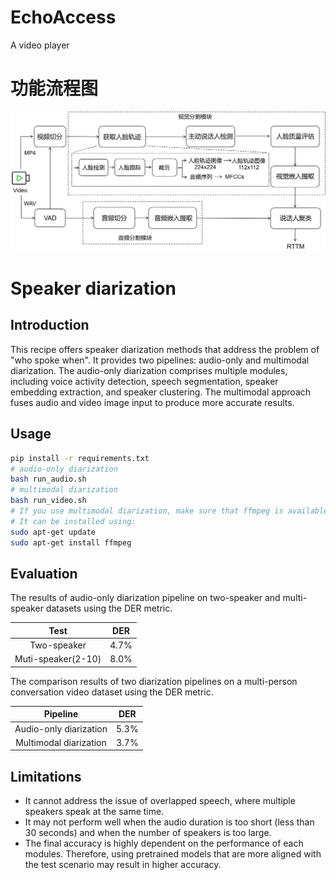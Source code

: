 # EchoAccess
A video player

# 功能流程图

![流程图](./img/1.png)

# Speaker diarization

## Introduction

This recipe offers speaker diarization methods that address the problem of "who spoke when". It provides two pipelines: audio-only and multimodal diarization. The audio-only diarization comprises multiple modules, including voice activity detection, speech segmentation, speaker embedding extraction, and speaker clustering. The multimodal approach fuses audio and video image input to produce more accurate results.

## Usage

``` sh
pip install -r requirements.txt
# audio-only diarization
bash run_audio.sh
# multimodal diarization
bash run_video.sh
# If you use multimodal diarization, make sure that ffmpeg is available in your environment. 
# It can be installed using:
sudo apt-get update
sudo apt-get install ffmpeg
```

## Evaluation

The results of audio-only diarization pipeline on two-speaker and multi-speaker datasets using the DER metric.

|        Test        | DER  |
| :----------------: | :--: |
|    Two-speaker     | 4.7% |
| Muti-speaker(2-10) | 8.0% |

The comparison results of two diarization pipelines on a multi-person conversation video dataset using the DER metric.

|        Pipeline        | DER  |
| :--------------------: | :--: |
| Audio-only diarization | 5.3% |
| Multimodal diarization | 3.7% |


## Limitations

- It cannot address the issue of overlapped speech, where multiple speakers speak at the same time. 
- It may not perform well when the audio duration is too short (less than 30 seconds) and when the number of speakers is too large.
- The final accuracy is highly dependent on the performance of each modules. Therefore, using pretrained models that are more aligned with the test scenario may result in higher accuracy.
